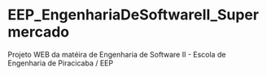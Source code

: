 # EEP_EngenhariaDeSoftwareII_Supermercado
Projeto WEB da matéira de Engenharia de Software II - Escola de Engenharia de Piracicaba / EEP
